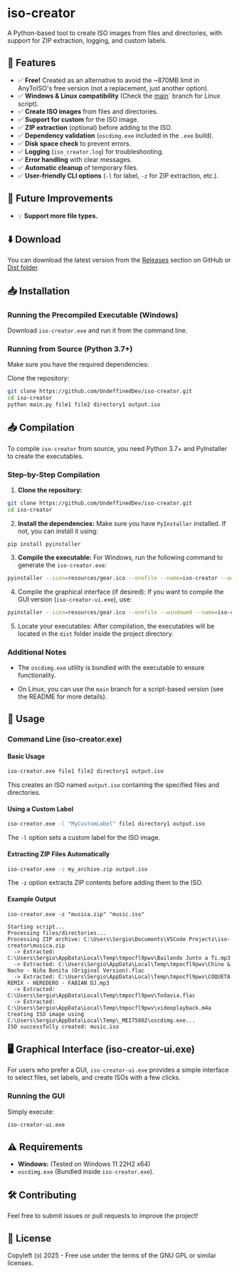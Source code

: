 # iso-creator

A Python-based tool to create ISO images from files and directories, with support for ZIP extraction, logging, and custom labels.

## 🚀 Features
- ✅ **Free!** Created as an alternative to avoid the ~870MB limit in AnyToISO's free version (not a replacement, just another option).
- ✅ **Windows & Linux compatibility** (Check the [main](https://github.com/UndeffinedDev/iso-creator/tree/main/windows-version)` branch for Linux script).
- ✅ **Create ISO images** from files and directories.
- ✅ **Support for custom** for the ISO image.
- ✅ **ZIP extraction** (optional) before adding to the ISO.
- ✅ **Dependency validation** (`oscdimg.exe` included in the `.exe` build).
- ✅ **Disk space check** to prevent errors.
- ✅ **Logging** (`iso_creator.log`) for troubleshooting.
- ✅ **Error handling** with clear messages.
- ✅ **Automatic cleanup** of temporary files.
- ✅ **User-friendly CLI options** (`-l` for label, `-z` for ZIP extraction, etc.).

## 🔧 Future Improvements
- 💡 **Support more file types.**

## ⬇️ Download
You can download the latest version from the [Releases](https://github.com/UndeffinedDev/iso-creator/releases) section on GitHub or [Dist folder](https://github.com/UndeffinedDev/iso-creator/tree/main/windows-version/dist).


## 📥 Installation
### Running the Precompiled Executable (Windows)
Download `iso-creator.exe` and run it from the command line.

### Running from Source (Python 3.7+)
Make sure you have the required dependencies:

Clone the repository:
```bash
git clone https://github.com/UndeffinedDev/iso-creator.git
cd iso-creator
python main.py file1 file2 directory1 output.iso

```

## 📥 Compilation

To compile `iso-creator` from source, you need Python 3.7+ and PyInstaller to create the executables.

### Step-by-Step Compilation

1. **Clone the repository:**
```bash
git clone https://github.com/UndeffinedDev/iso-creator.git
cd iso-creator
```

2. **Install the dependencies:** Make sure you have `PyInstaller` installed. If not, you can install it using:

`pip install pyinstaller`

3. **Compile the executable:** For Windows, run the following command to generate the `iso-creator.exe`:

```bash
pyinstaller --icon=resources/gear.ico --onefile --name=iso-creator --add-data "resources/oscdimg.exe;." main.py
```

4. Compile the graphical interface (if desired): If you want to compile the GUI version (`iso-creator-ui.exe`), use:

```bash
pyinstaller --icon=resources/gear.ico --onefile --windowed --name=iso-creator-ui --add-data "dist/iso-creator.exe;." .\ui.py
```

5. Locate your executables: After compilation, the executables will be located in the `dist` folder inside the project directory.

### Additional Notes

- The `oscdimg.exe` utility is bundled with the executable to ensure functionality.

- On Linux, you can use the `main` branch for a script-based version (see the README for more details).

## 📌 Usage
### Command Line (iso-creator.exe)
#### Basic Usage
```bash
iso-creator.exe file1 file2 directory1 output.iso
```
This creates an ISO named `output.iso` containing the specified files and directories.

#### Using a Custom Label
```bash
iso-creator.exe -l "MyCustomLabel" file1 directory1 output.iso
```
The `-l` option sets a custom label for the ISO image.

#### Extracting ZIP Files Automatically
```bash
iso-creator.exe -z my_archive.zip output.iso
```
The `-z` option extracts ZIP contents before adding them to the ISO.

#### Example Output
```
iso-creator.exe -z "musica.zip" "music.iso"

Starting script...
Processing files/directories...
Processing ZIP archive: C:\Users\Sergio\Documents\VSCode Projects\iso-creator\musica.zip
  -> Extracted: C:\Users\Sergio\AppData\Local\Temp\tmpocfl9pwv\Bailando Junto a Ti.mp3
  -> Extracted: C:\Users\Sergio\AppData\Local\Temp\tmpocfl9pwv\Chino & Nacho - Niña Bonita (Original Version).flac
  -> Extracted: C:\Users\Sergio\AppData\Local\Temp\tmpocfl9pwv\COQUETA REMIX - HEREDERO - FABIAN DJ.mp3
  -> Extracted: C:\Users\Sergio\AppData\Local\Temp\tmpocfl9pwv\Todavia.flac
  -> Extracted: C:\Users\Sergio\AppData\Local\Temp\tmpocfl9pwv\videoplayback.m4a
Creating ISO image using C:\Users\Sergio\AppData\Local\Temp\_MEI75802\oscdimg.exe...
ISO successfully created: music.iso
```

## 🖥️ Graphical Interface (iso-creator-ui.exe)
For users who prefer a GUI, `iso-creator-ui.exe` provides a simple interface to select files, set labels, and create ISOs with a few clicks.

### Running the GUI
Simply execute:
```bash
iso-creator-ui.exe
```

## ⚠️ Requirements
- **Windows:** (Tested on Windows 11 22H2 x64)
- `oscdimg.exe` (Bundled inside `iso-creator.exe`).

## 🛠️ Contributing
Feel free to submit issues or pull requests to improve the project!

## 📜 License
Copyleft (ↄ) 2025 - Free use under the terms of the GNU GPL or similar licenses.

